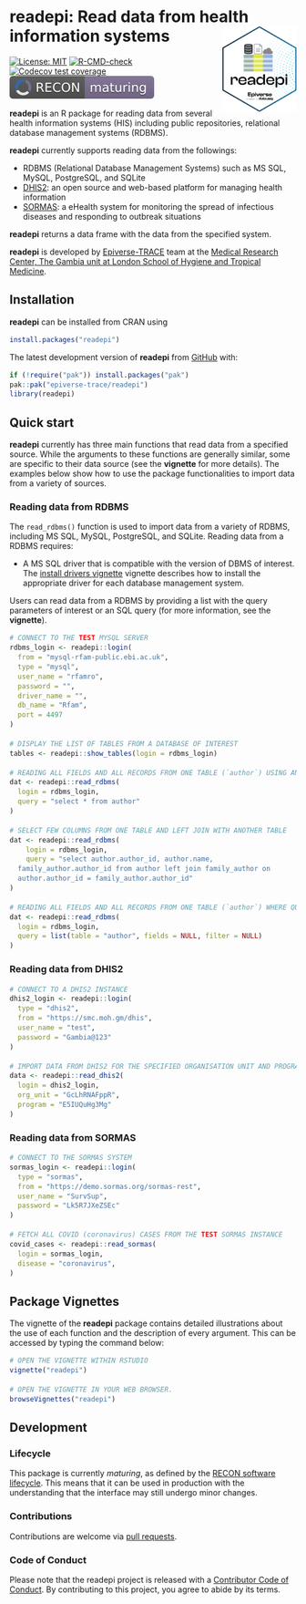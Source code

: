 
<!-- README.md is generated from README.Rmd. Please edit that file. -->

<!-- The code to render this README is stored in .github/workflows/render-readme.yaml -->

<!-- Variables marked with double curly braces will be transformed beforehand: -->

<!-- `packagename` is extracted from the DESCRIPTION file -->

<!-- `gh_repo` is extracted via a special environment variable in GitHub Actions -->

# readepi: Read data from health information systems <img src="man/figures/logo.svg" align="right" width="130"/>

<!-- badges: start -->

[![License:
MIT](https://img.shields.io/badge/License-MIT-yellow.svg)](https://opensource.org/license/mit/)
[![R-CMD-check](https://github.com/epiverse-trace/readepi/actions/workflows/R-CMD-check.yaml/badge.svg)](https://github.com/epiverse-trace/readepi/actions/workflows/R-CMD-check.yaml)
[![Codecov test
coverage](https://codecov.io/gh/epiverse-trace/readepi/branch/main/graph/badge.svg)](https://app.codecov.io/gh/epiverse-trace/readepi?branch=main)
[![lifecycle-concept](https://raw.githubusercontent.com/reconverse/reconverse.github.io/master/images/badge-maturing.svg)](https://www.reconverse.org/lifecycle.html#concept)
<!-- badges: end -->

**readepi** is an R package for reading data from several health
information systems (HIS) including public repositories, relational
database management systems (RDBMS).

**readepi** currently supports reading data from the followings:

- RDBMS (Relational Database Management Systems) such as MS SQL, MySQL,
  PostgreSQL, and SQLite 
- [DHIS2](https://dhis2.org/about/): an open source and web-based
  platform for managing health information  
- [SORMAS](https://sormas.org/): a eHealth system for monitoring the
  spread of infectious diseases and responding to outbreak situations

**readepi** returns a data frame with the data from the specified
system.

**readepi** is developed by
[Epiverse-TRACE](https://data.org/initiatives/epiverse/) team at the
[Medical Research Center, The Gambia unit at London School of Hygiene
and Tropical
Medicine](https://www.lshtm.ac.uk/research/units/mrc-gambia).

## Installation

**readepi** can be installed from CRAN using

``` r
install.packages("readepi")
```

The latest development version of **readepi** from
[GitHub](https://github.com/epiverse-trace/readepi) with:

``` r
if (!require("pak")) install.packages("pak")
pak::pak("epiverse-trace/readepi")
library(readepi)
```

## Quick start

**readepi** currently has three main functions that read data from a
specified source. While the arguments to these functions are generally
similar, some are specific to their data source (see the **vignette**
for more details). The examples below show how to use the package
functionalities to import data from a variety of sources.

### Reading data from RDBMS

The `read_rdbms()` function is used to import data from a variety of
RDBMS, including MS SQL, MySQL, PostgreSQL, and SQLite. Reading data
from a RDBMS requires:

- A MS SQL driver that is compatible with the version of DBMS of
  interest. The [install drivers
  vignette](./vignettes/install_drivers.Rmd) vignette describes how to
  install the appropriate driver for each database management system.

Users can read data from a RDBMS by providing a list with the query
parameters of interest or an SQL query (for more information, see the
**vignette**).

``` r
# CONNECT TO THE TEST MYSQL SERVER
rdbms_login <- readepi::login(
  from = "mysql-rfam-public.ebi.ac.uk",
  type = "mysql",
  user_name = "rfamro",
  password = "",
  driver_name = "",
  db_name = "Rfam",
  port = 4497
)

# DISPLAY THE LIST OF TABLES FROM A DATABASE OF INTEREST
tables <- readepi::show_tables(login = rdbms_login)

# READING ALL FIELDS AND ALL RECORDS FROM ONE TABLE (`author`) USING AN SQL QUERY
dat <- readepi::read_rdbms(
  login = rdbms_login,
  query = "select * from author"
)

# SELECT FEW COLUMNS FROM ONE TABLE AND LEFT JOIN WITH ANOTHER TABLE
dat <- readepi::read_rdbms(
    login = rdbms_login,
    query = "select author.author_id, author.name,
  family_author.author_id from author left join family_author on
  author.author_id = family_author.author_id"
)

# READING ALL FIELDS AND ALL RECORDS FROM ONE TABLE (`author`) WHERE QUERY PARAMETERS ARE SPECIFIED AS A LIST
dat <- readepi::read_rdbms(
  login = rdbms_login,
  query = list(table = "author", fields = NULL, filter = NULL)
)
```

### Reading data from DHIS2

``` r
# CONNECT TO A DHIS2 INSTANCE
dhis2_login <- readepi::login(
  type = "dhis2",
  from = "https://smc.moh.gm/dhis",
  user_name = "test",
  password = "Gambia@123"
)

# IMPORT DATA FROM DHIS2 FOR THE SPECIFIED ORGANISATION UNIT AND PROGRAM IDs
data <- readepi::read_dhis2(
  login = dhis2_login,
  org_unit = "GcLhRNAFppR",
  program = "E5IUQuHg3Mg"
)
```

### Reading data from SORMAS

``` r
# CONNECT TO THE SORMAS SYSTEM
sormas_login <- readepi::login(
  type = "sormas",
  from = "https://demo.sormas.org/sormas-rest",
  user_name = "SurvSup",
  password = "Lk5R7JXeZSEc"
)

# FETCH ALL COVID (coronavirus) CASES FROM THE TEST SORMAS INSTANCE
covid_cases <- readepi::read_sormas(
  login = sormas_login,
  disease = "coronavirus",
)
```

## Package Vignettes

The vignette of the **readepi** package contains detailed illustrations
about the use of each function and the description of every argument.
This can be accessed by typing the command below:

``` r
# OPEN THE VIGNETTE WITHIN RSTUDIO
vignette("readepi")

# OPEN THE VIGNETTE IN YOUR WEB BROWSER.
browseVignettes("readepi")
```

## Development

### Lifecycle

This package is currently *maturing*, as defined by the [RECON software
lifecycle](https://www.reconverse.org/lifecycle.html). This means that
it can be used in production with the understanding that the interface
may still undergo minor changes.

### Contributions

Contributions are welcome via [pull
requests](https://github.com/epiverse-trace/readepi/pulls).

### Code of Conduct

Please note that the readepi project is released with a [Contributor
Code of
Conduct](https://github.com/epiverse-trace/.github/blob/main/CODE_OF_CONDUCT.md).
By contributing to this project, you agree to abide by its terms.
